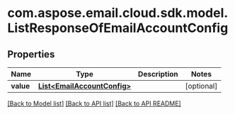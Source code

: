 
# com.aspose.email.cloud.sdk.model.ListResponseOfEmailAccountConfig

## Properties
Name | Type | Description | Notes
------------ | ------------- | ------------- | -------------
**value** | [**List&lt;EmailAccountConfig&gt;**](EmailAccountConfig.md) |  |  [optional]


[[Back to Model list]](README.md#documentation-for-models) [[Back to API list]](README.md#documentation-for-api-endpoints) [[Back to API README]](README.md)

